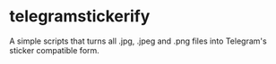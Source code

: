 # telegramstickerify
A simple scripts that turns all .jpg, .jpeg and .png files into Telegram's sticker compatible form.
